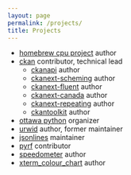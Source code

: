 ```yaml
---
layout: page
permalink: /projects/
title: Projects
---
```

- [homebrew cpu project](/cpu) author
- [ckan](https://ckan.org) contributor, technical lead
  - [ckanapi](https://github.com/ckan/ckanapi) author
  - [ckanext-scheming](https://github.com/ckan/ckanext-scheming) author
  - [ckanext-fluent](https://github.com/ckan/ckanext-fluent) author
  - [ckanext-canada](https://github.com/open-data/ckanext-canada) author
  - [ckanext-repeating](https://github.com/open-data/ckanext-repeating) author
  - [ckantoolkit](https://github.com/ckan/ckantoolkit) author
- [ottawa python](https://www.meetup.com/ottawapython/) organizer
- [urwid](https://urwid.org) author, former maintainer
- [jsonlines](https://jsonlines.org) maintainer
- [pyrf](https://pyrf.readthedocs.io/en/latest/) contributor
- [speedometer](/speedometer) author
- [xterm_colour_chart](https://github.com/wardi/xterm_colour_chart) author
